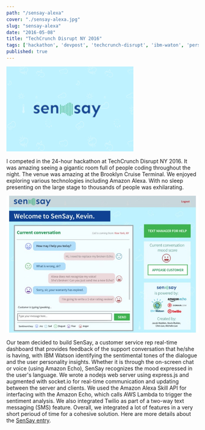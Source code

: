 ```yaml
---
path: "/sensay-alexa"
cover: "./sensay-alexa.jpg"
slug: "sensay-alexa"
date: "2016-05-08"
title: "TechCrunch Disrupt NY 2016"
tags: ['hackathon', 'devpost', 'techcrunch-disrupt', 'ibm-waton', 'personality', 'tone analysis', 'twilio', 'socket.io', 'nodejs']
published: true
---
```


![SenSay Alexa](sensay-alexa.jpg)

I competed in the 24-hour hackathon at TechCrunch Disrupt NY 2016. It was amazing seeing a gigantic room full of people coding throughout the night. The venue was amazing at the Brooklyn Cruise Terminal. We enjoyed exploring various technologies including Amazon Alexa. With no sleep presenting on the large stage to thousands of people was exhilarating.

![SenSay Alexa](sensay-dashboard.jpg)

Our team decided to build SenSay, a customer service rep real-time dashboard that provides feedback of the support conversation that he/she is having, with IBM Watson identifying the sentimental tones of the dialogue and the user personality insights. Whether it is through the on-screen chat or voice (using Amazon Echo), SenSay recognizes the mood expressed in the user's language. We wrote a nodejs web server using express.js and augmented with socket.io for real-time communication and updating between the server and clients. We used the Amazon Alexa Skill API for interfacing with the Amazon Echo, which calls AWS Lambda to trigger the sentiment analysis. We also integrated Twilio as part of a two-way text messaging (SMS) feature. Overall, we integrated a lot of features in a very short perioud of time for a cohesive solution. Here are more details about the <a href="https://devpost.com/software/sensay" target="_blank">SenSay entry</a>.
